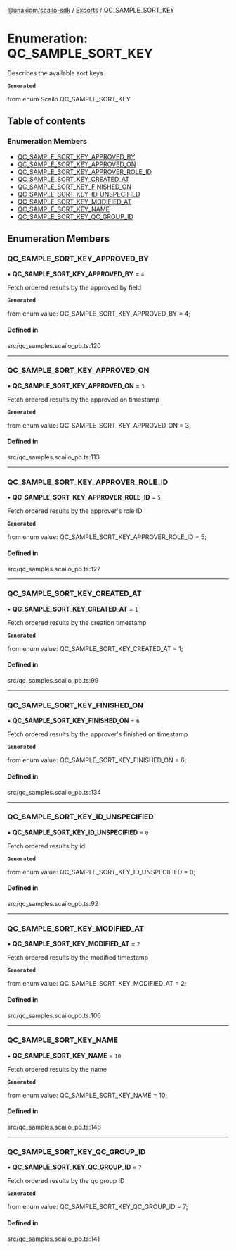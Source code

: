 [@unaxiom/scailo-sdk](../README.md) / [Exports](../modules.md) / QC\_SAMPLE\_SORT\_KEY

# Enumeration: QC\_SAMPLE\_SORT\_KEY

Describes the available sort keys

**`Generated`**

from enum Scailo.QC_SAMPLE_SORT_KEY

## Table of contents

### Enumeration Members

- [QC\_SAMPLE\_SORT\_KEY\_APPROVED\_BY](QC_SAMPLE_SORT_KEY.md#qc_sample_sort_key_approved_by)
- [QC\_SAMPLE\_SORT\_KEY\_APPROVED\_ON](QC_SAMPLE_SORT_KEY.md#qc_sample_sort_key_approved_on)
- [QC\_SAMPLE\_SORT\_KEY\_APPROVER\_ROLE\_ID](QC_SAMPLE_SORT_KEY.md#qc_sample_sort_key_approver_role_id)
- [QC\_SAMPLE\_SORT\_KEY\_CREATED\_AT](QC_SAMPLE_SORT_KEY.md#qc_sample_sort_key_created_at)
- [QC\_SAMPLE\_SORT\_KEY\_FINISHED\_ON](QC_SAMPLE_SORT_KEY.md#qc_sample_sort_key_finished_on)
- [QC\_SAMPLE\_SORT\_KEY\_ID\_UNSPECIFIED](QC_SAMPLE_SORT_KEY.md#qc_sample_sort_key_id_unspecified)
- [QC\_SAMPLE\_SORT\_KEY\_MODIFIED\_AT](QC_SAMPLE_SORT_KEY.md#qc_sample_sort_key_modified_at)
- [QC\_SAMPLE\_SORT\_KEY\_NAME](QC_SAMPLE_SORT_KEY.md#qc_sample_sort_key_name)
- [QC\_SAMPLE\_SORT\_KEY\_QC\_GROUP\_ID](QC_SAMPLE_SORT_KEY.md#qc_sample_sort_key_qc_group_id)

## Enumeration Members

### QC\_SAMPLE\_SORT\_KEY\_APPROVED\_BY

• **QC\_SAMPLE\_SORT\_KEY\_APPROVED\_BY** = ``4``

Fetch ordered results by the approved by field

**`Generated`**

from enum value: QC_SAMPLE_SORT_KEY_APPROVED_BY = 4;

#### Defined in

src/qc_samples.scailo_pb.ts:120

___

### QC\_SAMPLE\_SORT\_KEY\_APPROVED\_ON

• **QC\_SAMPLE\_SORT\_KEY\_APPROVED\_ON** = ``3``

Fetch ordered results by the approved on timestamp

**`Generated`**

from enum value: QC_SAMPLE_SORT_KEY_APPROVED_ON = 3;

#### Defined in

src/qc_samples.scailo_pb.ts:113

___

### QC\_SAMPLE\_SORT\_KEY\_APPROVER\_ROLE\_ID

• **QC\_SAMPLE\_SORT\_KEY\_APPROVER\_ROLE\_ID** = ``5``

Fetch ordered results by the approver's role ID

**`Generated`**

from enum value: QC_SAMPLE_SORT_KEY_APPROVER_ROLE_ID = 5;

#### Defined in

src/qc_samples.scailo_pb.ts:127

___

### QC\_SAMPLE\_SORT\_KEY\_CREATED\_AT

• **QC\_SAMPLE\_SORT\_KEY\_CREATED\_AT** = ``1``

Fetch ordered results by the creation timestamp

**`Generated`**

from enum value: QC_SAMPLE_SORT_KEY_CREATED_AT = 1;

#### Defined in

src/qc_samples.scailo_pb.ts:99

___

### QC\_SAMPLE\_SORT\_KEY\_FINISHED\_ON

• **QC\_SAMPLE\_SORT\_KEY\_FINISHED\_ON** = ``6``

Fetch ordered results by the approver's finished on timestamp

**`Generated`**

from enum value: QC_SAMPLE_SORT_KEY_FINISHED_ON = 6;

#### Defined in

src/qc_samples.scailo_pb.ts:134

___

### QC\_SAMPLE\_SORT\_KEY\_ID\_UNSPECIFIED

• **QC\_SAMPLE\_SORT\_KEY\_ID\_UNSPECIFIED** = ``0``

Fetch ordered results by id

**`Generated`**

from enum value: QC_SAMPLE_SORT_KEY_ID_UNSPECIFIED = 0;

#### Defined in

src/qc_samples.scailo_pb.ts:92

___

### QC\_SAMPLE\_SORT\_KEY\_MODIFIED\_AT

• **QC\_SAMPLE\_SORT\_KEY\_MODIFIED\_AT** = ``2``

Fetch ordered results by the modified timestamp

**`Generated`**

from enum value: QC_SAMPLE_SORT_KEY_MODIFIED_AT = 2;

#### Defined in

src/qc_samples.scailo_pb.ts:106

___

### QC\_SAMPLE\_SORT\_KEY\_NAME

• **QC\_SAMPLE\_SORT\_KEY\_NAME** = ``10``

Fetch ordered results by the name

**`Generated`**

from enum value: QC_SAMPLE_SORT_KEY_NAME = 10;

#### Defined in

src/qc_samples.scailo_pb.ts:148

___

### QC\_SAMPLE\_SORT\_KEY\_QC\_GROUP\_ID

• **QC\_SAMPLE\_SORT\_KEY\_QC\_GROUP\_ID** = ``7``

Fetch ordered results by the qc group ID

**`Generated`**

from enum value: QC_SAMPLE_SORT_KEY_QC_GROUP_ID = 7;

#### Defined in

src/qc_samples.scailo_pb.ts:141

